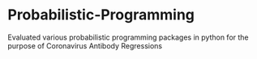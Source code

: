 # Probabilistic-Programming
Evaluated various probabilistic programming packages in python for the purpose of Coronavirus Antibody Regressions 

